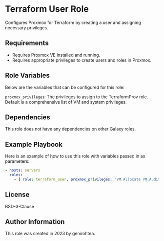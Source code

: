 Terraform User Role
===================

Configures Proxmox for Terraform by creating a user and assigning necessary privileges.

Requirements
------------

- Requires Proxmox VE installed and running.
- Requires appropriate privileges to create users and roles in Proxmox.

Role Variables
--------------

Below are the variables that can be configured for this role:

`proxmox_privileges`: The privileges to assign to the TerraformProv role. Default is a comprehensive list of VM and system privileges.

Dependencies
------------

This role does not have any dependencies on other Galaxy roles.

Example Playbook
----------------

Here is an example of how to use this role with variables passed in as parameters:

```yaml
- hosts: servers
  roles:
    - { role: terraform_user, proxmox_privileges: "VM.Allocate VM.Audit" }
```

License
-------

BSD-3-Clause

Author Information
------------------

This role was created in 2023 by genirohtea.
